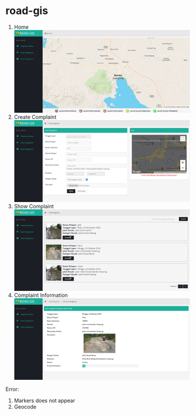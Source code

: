 # road-gis

<ol>
<li>Home<br><img src="/assets/readme/home.png"></li>
<li>Create Complaint<br><img src="/assets/readme/create_complaint.png"></li>
<li>Show Complaint<br><img src="/assets/readme/show_complaints.png"></li>
<li>Complaint Information<br><img src="/assets/readme/complaints_information.png"></li>
</ol>

Error:
<ol>
<li>Markers does not appear</li>
<li>Geocode</li>
</ol>